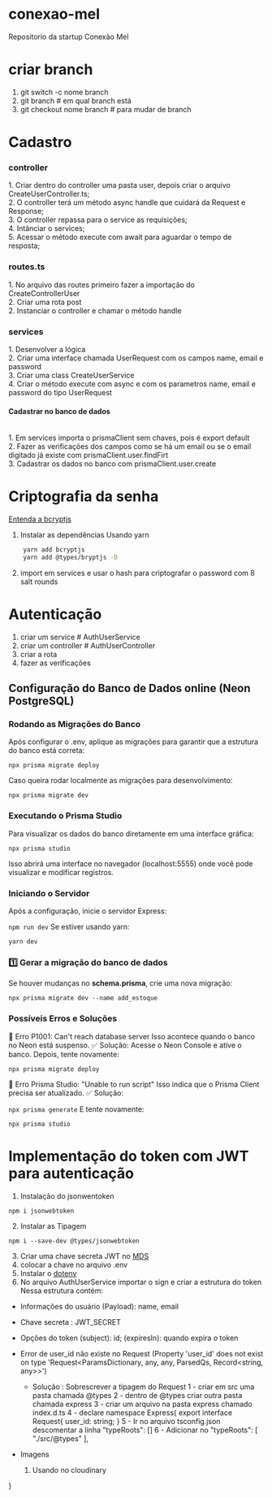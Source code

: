 # conexao-mel
Repositorio da startup Conexão Mel

# criar branch 
1. git switch -c nome branch</br>
2. git branch # em qual branch está </br>
3. git checkout nome branch # para mudar de branch </br>

# Cadastro 
<h3>controller</h3>
 1. Criar dentro do controller uma pasta user, depois criar o arquivo CreateUserController.ts; </br>
 2. O controller terá um método async handle que cuidará da Request e Response;</br>
 3. O controller repassa para o service as requisições;</br>
 4. Intânciar o services;</br>
 5. Acessar o método execute com await para aguardar o tempo de resposta;</br>

<h3>routes.ts</h3>
 1. No arquivo das routes primeiro fazer a importação do CreateControllerUser</br>
 2. Criar uma rota post</br>
 2. Instanciar o controller e chamar o método handle</br>

 <h3>services</h3>
 1. Desenvolver a lógica </br>
 2. Criar uma interface chamada UserRequest com os campos name, email e password</br>
 3. Criar uma class CreateUserService</br>
 4. Criar o método execute com async e com os parametros name, email e password do tipo UserRequest
 <h4>Cadastrar no banco de dados</h4> </br>
 1. Em services importa o prismaClient sem chaves, pois é export default </br>
 2. Fazer as verificações dos campos como se há um email ou se o email digitado já existe com prismaClient.user.findFirt </br>
 3. Cadastrar os dados no banco com prismaClient.user.create

 # Criptografia da senha 
 [Entenda a bcryptjs](https://dev.to/mr_walkr/password-hashing-in-nodejs-using-bcryptjs-library-3j56)
1. Instalar as dependências 
Usando yarn 
```bash 
    yarn add bcryptjs
    yarn add @types/bryptjs -D
```
2. import em services e usar o hash para criptografar o password com 8 salt rounds

# Autenticação 
1. criar um service # AuthUserService
2. criar um controller # AuthUserController
3. criar a rota 
4. fazer as verificações 


##  Configuração do Banco de Dados online (Neon PostgreSQL)

### Rodando as Migrações do Banco
Após configurar o .env, aplique as migrações para garantir que a estrutura do banco está correta:

``` npx prisma migrate deploy ```

Caso queira rodar localmente as migrações para desenvolvimento:

``` npx prisma migrate dev ```

### Executando o Prisma Studio
Para visualizar os dados do banco diretamente em uma interface gráfica:

``` npx prisma studio ```

Isso abrirá uma interface no navegador (localhost:5555) onde você pode visualizar e modificar registros.

### Iniciando o Servidor
Após a configuração, inicie o servidor Express:

``` npm run dev ```
Se estiver usando yarn:

``` yarn dev ```

### 1️⃣ **Gerar a migração do banco de dados**
Se houver mudanças no **schema.prisma**, crie uma nova migração:

```npx prisma migrate dev --name add_estoque ```


### Possíveis Erros e Soluções
🔴 Erro P1001: Can't reach database server
Isso acontece quando o banco no Neon está suspenso.
✅ Solução:
Acesse o Neon Console e ative o banco.
Depois, tente novamente:

``` npx prisma migrate deploy ```

🔴 Erro Prisma Studio: "Unable to run script"
Isso indica que o Prisma Client precisa ser atualizado. 
✅ Solução:

``` npx prisma generate ``` 
E tente novamente:

``` npx prisma studio ``` 

# Implementação do token com JWT para autenticação 

1. Instalação do jsonwentoken 

``` npm i jsonwebtoken ``` 

2. Instalar as Tipagem 

``` npm i --save-dev @types/jsonwebtoken ``` 

3. Criar uma chave secreta JWT no [MDS](https://www.md5hashgenerator.com/)
4. colocar a chave no arquivo .env 
5. Instalar o [dotenv](https://www.npmjs.com/package/dotenv)
6. No arquivo AuthUserService importar o sign e criar a estrutura do token 
Nessa estrutura contém: 
 - Informações do usuário (Payload): name, email
 - Chave secreta : JWT_SECRET
 - Opções do token (subject): id; (expiresIn): quando expira o token


 - Error de user_id não existe no Request 
    (Property 'user_id' does not exist on type 'Request<ParamsDictionary, any, any, ParsedQs, Record<string, any>>')

    - Solução : Sobrescrever a tipagem do Request 
    1 - criar em src uma pasta chamada @types
    2 - dentro de @types criar outra pasta chamada express
    3 - criar um arquivo na pasta express chamado index.d.ts 
    4 - declare namespace Express{
        export interface Request{
            user_id: string;
        }
    5 - Ir no arquivo tsconfig.json descomentar a linha  "typeRoots": []
    6 - Adicionar  no "typeRoots": [
      "./src/@types"
    ], 

- Imagens 
   1. Usando no cloudinary
   
} 
